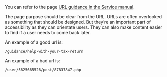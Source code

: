 You can refer to the page [URL guidance in the Service manual](https://www.gov.uk/service-manual/design/writing-for-user-interfaces#urls).
 
The page purpose should be clear from the URL. URLs are often overlooked as something that should be designed. But they’re an important part of accessibility as they can orientate users. They can also make content easier to find if a user needs to come back later.

An example of a good url is:
```text
/guidance/help-with-your-tax-return
```

An example of a bad url is:
```text
/user/5625665526/post/87837847.php
```
